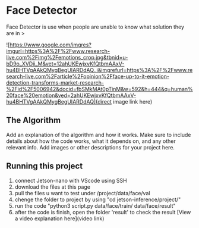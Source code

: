 # Face Detector

Face Detector is use when people are unable to know what solution they are in > 

![https://www.google.com/imgres?imgurl=https%3A%2F%2Fwww.research-live.com%2Fimg%2Femotions_crop.jpg&tbnid=u-bD9o_XVDii_M&vet=12ahUKEwjxvKfQtbmAAxV-hu4BHTVgAAkQMygBegUIARDdAQ..i&imgrefurl=https%3A%2F%2Fwww.research-live.com%2Farticle%2Fopinion%2Fface-up-to-it-emotion-detection-transforms-market-research-%2Fid%2F5006942&docid=fbSMkMAt0pTinM&w=592&h=444&q=human%20face%20emotion&ved=2ahUKEwjxvKfQtbmAAxV-hu4BHTVgAAkQMygBegUIARDdAQ](direct image link here)

## The Algorithm

Add an explanation of the algorithm and how it works. Make sure to include details about how the code works, what it depends on, and any other relevant info. Add images or other descriptions for your project here. 

## Running this project

1. connect Jetson-nano with VScode using SSH
2. download the files at this page
3. pull the files u want to test under /project/data/face/val
4. chenge the folder to project by using "cd jetson-inference/project/"
5. run the code "python3 script.py data/face/train/ data/face/result"
6. after the code is finish, open the folder 'result' to check the result
[View a video explanation here](video link)
